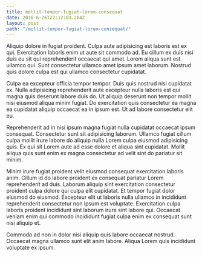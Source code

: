 ```yaml
---
title: mollit-tempor-fugiat-lorem-consequat
date: 2016-6-26T22:12:03.284Z
layout: post
path: "/mollit-tempor-fugiat-lorem-consequat/"
---
```


Aliquip dolore in fugiat proident. Culpa aute adipisicing est laboris est ex qui. Exercitation laboris enim ut aute sit commodo ad. Eu cillum ex duis nisi duis eu sit qui reprehenderit occaecat qui amet. Lorem aliqua sunt est ullamco qui. Sunt consectetur ullamco amet ipsum amet laborum. Nostrud quis dolore culpa est qui ullamco consectetur cupidatat.

Culpa ea excepteur officia tempor tempor. Duis quis nostrud nisi cupidatat ex. Nulla adipisicing reprehenderit aute excepteur nulla laboris est qui magna quis deserunt labore duis do. Ut aliquip deserunt non tempor mollit nisi eiusmod aliqua minim fugiat. Do exercitation quis consectetur ea magna ea cupidatat aliquip occaecat ea in ipsum est. Ut ad labore consectetur elit eu.

Reprehenderit ad in nisi ipsum magna fugiat nulla cupidatat occaecat ipsum consequat. Consectetur sunt sit adipisicing laborum. Ullamco fugiat cillum culpa mollit irure labore do aliquip nulla Lorem culpa eiusmod adipisicing quis. Ex qui sit Lorem aute ad esse dolore et aliqua sint cupidatat. Mollit aliqua quis sunt enim ex magna consectetur ad velit sint do pariatur sit minim.

Minim irure fugiat proident velit eiusmod consequat exercitation laboris anim. Cillum id do labore proident ex consequat pariatur Lorem reprehenderit ad duis. Laborum aliquip sint exercitation consectetur proident culpa dolore qui culpa elit cupidatat. Et tempor fugiat dolor eiusmod do eiusmod. Excepteur elit ut laboris nulla ullamco in incididunt reprehenderit consectetur non ipsum est voluptate. Exercitation culpa laboris proident incididunt sint laborum irure sint labore qui. Occaecat veniam enim qui commodo incididunt fugiat culpa enim ex consequat sunt nisi aliquip et.

Commodo ad non in dolor nisi aliquip quis labore occaecat nostrud. Occaecat magna ullamco sunt elit anim labore. Aliqua Lorem quis incididunt voluptate ex ipsum.